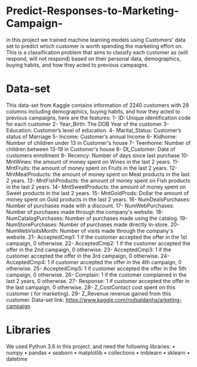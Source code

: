 # Predict-Responses-to-Marketing-Campaign-
in this project we trained machine learning models using Customers' data set to predict which customer is worth spending the marketing effort on. This is a classification problem that aims to classify each customer as (will respond, will not respond) based on their personal data, demographics, buying habits, and how they acted to previous campaigns.
# Data-set
This data-set from Kaggle contains information of 2240 customers with 29 columns including demographics, buying habits, and how they acted to previous campaigns, here are the features:
1-	ID: Unique identification code for each customer
2-	Year_Birth: The DOB Year of the customer
3-	Education: Customer’s level of education.
4-	Marital_Status: Customer’s status of Marriage
5-	Income: Customer’s  annual Income
6-	Kidhome: Number of children under 13 in Customer's house
7-	Teenhome: Number of children between 13-19 in Customer's house
8-	Dt_Customer: Date of customers enrollment
9-	Recency: Number of days since last purchase
10-	MntWines: the amount of money spent on Wines in the last 2 years.
11-	MntFruits: the amount of money spent on Fruits in the last 2 years.
12-	MntMeatProducts: the amount of money spent on Meat products in the last 2 years.
13-	MntFishProducts: the amount of money spent on Fish products in the last 2 years.
14-	MntSweetProducts: the amount of money spent on Sweet products in the last 2 years.
15-	MntGoldProds: Dollar the amount of money spent on Gold products in the last 2 years.
16-	NumDealsPurchases: Number of purchases made with a discount.
17-	NumWebPurchases: Number of purchases made through the company's website.
18-	NumCatalogPurchases: Number of purchases made using the catalog.
19-	NumStorePurchases: Number of purchases made directly in-store.
20-	NumWebVisitsMonth: Number of visits made through the company's website.
21-	AcceptedCmp1: 1 if the customer accepted the offer in the 1st campaign, 0 otherwise.
22-	AcceptedCmp2: 1 if the customer accepted the offer in the 2nd campaign, 0 otherwise.
23-	AcceptedCmp3: 1 if the customer accepted the offer in the 3rd campaign, 0 otherwise.
24-	AcceptedCmp4: 1 if customer accepted the offer in the 4th campaign, 0 otherwise.
25-	AcceptedCmp5: 1 if customer accepted the offer in the 5th campaign, 0 otherwise.
26-	Complain: 1 if the customer complained in the last 2 years, 0 otherwise.
27-	Response: 1 if customer accepted the offer in the last campaign, 0 otherwise.
28-	Z_CostContact cost spent on this customer ( for marketing).
29-	Z_Revenue revenue gained from this customer.
Data-set link: https://www.kaggle.com/rodsaldanha/arketing-campaign

# Libraries
We used Python 3.6 in this project. and need the following libraries:
•	numpy
•	pandas
•	seaborn
•	matplotlib
•	collections
•	imblearn 
•	sklearn
•	datetime
